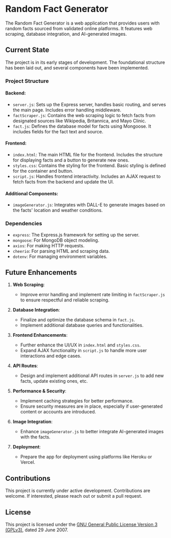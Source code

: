 # Random Fact Generator

The Random Fact Generator is a web application that provides users with random facts sourced from validated online platforms. It features web scraping, database integration, and AI-generated images.

## Current State

The project is in its early stages of development. The foundational structure has been laid out, and several components have been implemented.

### Project Structure

#### Backend:
  - `server.js`: Sets up the Express server, handles basic routing, and serves the main page. Includes error handling middleware.
  - `factScraper.js`: Contains the web scraping logic to fetch facts from designated sources like Wikipedia, Britannica, and Mayo Clinic.
  - `fact.js`: Defines the database model for facts using Mongoose. It includes fields for the fact text and source.

#### Frontend:
  - `index.html`: The main HTML file for the frontend. Includes the structure for displaying facts and a button to generate new ones.
  - `styles.css`: Contains the styling for the frontend. Basic styling is defined for the container and button.
  - `script.js`: Handles frontend interactivity. Includes an AJAX request to fetch facts from the backend and update the UI.

#### Additional Components:
  - `imageGenerator.js`: Integrates with DALL-E to generate images based on the facts' location and weather conditions.

### Dependencies

- `express`: The Express.js framework for setting up the server.
- `mongoose`: For MongoDB object modeling.
- `axios`: For making HTTP requests.
- `cheerio`: For parsing HTML and scraping data.
- `dotenv`: For managing environment variables.

## Future Enhancements

1. **Web Scraping**:
   - Improve error handling and implement rate limiting in `factScraper.js` to ensure respectful and reliable scraping.

2. **Database Integration**:
   - Finalize and optimize the database schema in `fact.js`.
   - Implement additional database queries and functionalities.

3. **Frontend Enhancements**:
   - Further enhance the UI/UX in `index.html` and `styles.css`.
   - Expand AJAX functionality in `script.js` to handle more user interactions and edge cases.

4. **API Routes**:
   - Design and implement additional API routes in `server.js` to add new facts, update existing ones, etc.

5. **Performance & Security**:
   - Implement caching strategies for better performance.
   - Ensure security measures are in place, especially if user-generated content or accounts are introduced.

6. **Image Integration**:
   - Enhance `imageGenerator.js` to better integrate AI-generated images with the facts.

7. **Deployment**:
   - Prepare the app for deployment using platforms like Heroku or Vercel.

## Contributions

This project is currently under active development. Contributions are welcome. If interested, please reach out or submit a pull request.

## License

This project is licensed under the [GNU General Public License Version 3 (GPLv3)](LICENSE), dated 29 June 2007.
